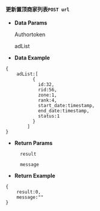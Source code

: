 #### 更新置顶商家列表`POST url`

* **Data Params**

  Authortoken

  adList

* **Data Example**

```
{	
  	adList:[
          {
            id:32,
            rid:56,
            zone:1,
			rank:4,
            start_date:timestamp,
            end_date:timestamp,
  			status:1
          }
        ]
}
```

* **Return Params**

        result

        message

* **Return Example**

```
{	
  	result:0,
  	message:""
}
```



